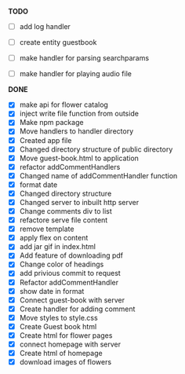 **TODO**


- [ ] add log handler
- [ ] create entity guestbook
- [ ] make handler for parsing searchparams
- [ ] make handler for playing audio file


**DONE**

- [x] make api for flower catalog
- [x] inject write file function from outside
- [x] Make npm package
- [x] Move handlers to handler directory
- [x] Created app file
- [x] Changed directory structure of public directory
- [x] Move guest-book.html to application
- [x] refactor addCommentHandlers
- [x] Changed name of addCommentHandler function
- [x] format date
- [x] Changed directory structure
- [x] Changed server to inbuilt http server
- [x] Change comments div to list
- [x] refactore serve file content
- [x] remove template
- [x] apply flex on content
- [x] add jar gif in index.html
- [x] Add feature of downloading pdf
- [x] Change color of headings
- [x] add privious commit to request
- [x] Refactor addCommentHandler
- [x] show date in format
- [x] Connect guest-book with server
- [x] Create handler for adding comment
- [x] Move styles to style.css
- [x] Create Guest book html
- [x] Create html for flower pages 
- [x] connect homepage with server
- [x] Create html of homepage 
- [x] download images of flowers